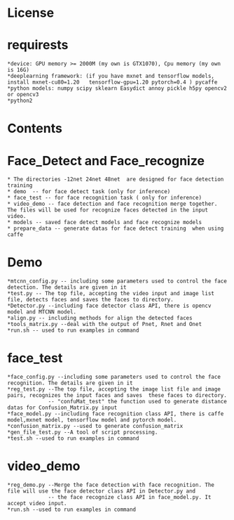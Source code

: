# License
# requirests
    *device: GPU memory >= 2000M (my own is GTX1070), Cpu memory (my own is 16G)
    *deeplearning framework: (if you have mxnet and tensorflow models, install mxnet-cu80=1.20   tensorflow-gpu=1.20 pytorch=0.4 ) pycaffe 
    *python models: numpy scipy sklearn Easydict annoy pickle h5py opencv2 or opencv3
    *python2
# Contents
# Face_Detect and Face_recognize
    * The directories -12net 24net 48net  are designed for face detection training
    * demo  -- for face detect task (only for inference)
    * face_test -- for face recognition task ( only for inference)
    * video_demo -- face detection and face recognition merge together. The files will be used for recognize faces detected in the input video.
    * models -- saved face detect models and face recognize models
    * prepare_data -- generate datas for face detect training  when using caffe
# Demo
    *mtcnn_config.py -- including some parameters used to control the face detection. The details are given in it
    *test.py -- The top file, accepting the video input and image list file, detects faces and saves the faces to directory.
    *Detector.py --including face detector class API, there is opencv model and MTCNN model.
    *align.py -- including methods for align the detected faces
    *tools_matrix.py --deal with the output of Pnet, Rnet and Onet
    *run.sh -- used to run examples in command
# face_test
    *face_config.py --including some parameters used to control the face recognition. The details are given in it
    *reg_test.py --The top file, accepting the image list file and image pairs, recognizes the input faces and saves  these faces to directory.
                 -- "confuMat_test" the function used to generate distance datas for Confusion_Matrix.py input
    *face_model.py --including face recognition class API, there is caffe model,mxnet model, tensorflow model and pytorch model.
    *confusion_matrix.py --used to generate confusion_matrix
    *gen_file_test.py --A tool of script processing. 
    *test.sh --used to run examples in command
# video_demo
    *reg_demo.py --Merge the face detection with face recognition. The file will use the face detector class API in Detector.py and 
                 -- the face recognize class API in face_model.py. It accept video input.
    *run.sh --used to run examples in command
